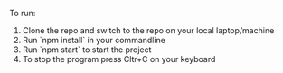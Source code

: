 To run:
<ol>
  <li>Clone the repo and switch to the repo on your local laptop/machine</li>
  <li>Run `npm install` in your commandline</li>
  <li>Run `npm start` to start the project</li>
  <li>To stop the program press Cltr+C on your keyboard</li>
</ol>
